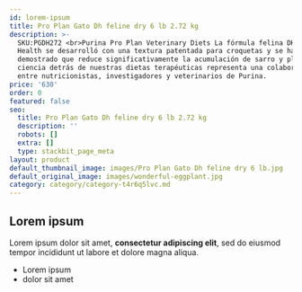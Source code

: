 ```yaml
---
id: lorem-ipsum
title: Pro Plan Gato Dh feline dry 6 lb 2.72 kg
description: >-
  SKU:PGDH272 <br>Purina Pro Plan Veterinary Diets La fórmula felina DH Dental
  Health se desarrolló con una textura patentada para croquetas y se ha
  demostrado que reduce significativamente la acumulación de sarro y placa. La
  ciencia detrás de nuestras dietas terapéuticas representa una colaboración
  entre nutricionistas, investigadores y veterinarios de Purina.
price: '630'
order: 0
featured: false
seo:
  title: Pro Plan Gato Dh feline dry 6 lb 2.72 kg
  description: ''
  robots: []
  extra: []
  type: stackbit_page_meta
layout: product
default_thumbnail_image: images/Pro Plan Gato Dh feline dry 6 lb.jpg
default_original_image: images/wonderful-eggplant.jpg
category: category/category-t4r6q5lvc.md
---
```

## Lorem ipsum

Lorem ipsum dolor sit amet, **consectetur adipiscing elit**, sed do eiusmod tempor incididunt ut labore et dolore magna aliqua.

- Lorem ipsum
- dolor sit amet